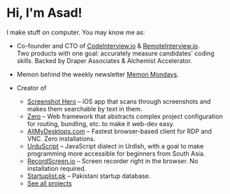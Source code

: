 # Hi, I'm Asad!
I make stuff on computer.
You may know me as:
- Co-founder and CTO of [CodeInterview.io](https://codeinterview.io) & [RemoteInterview.io](https://remoteinterview.io). 
<br/>Two products with one goal: accurately measure candidates' coding skills.
Backed by Draper Associates & Alchemist Accelerator.

- Memon behind the weekly newsletter [Memon Mondays](https://asad.substack.com/).

- Creator of 
  - [Screenshot Hero](https://asadmemon.com/projects/screenshothero/) – iOS app that scans through screenshots and makes them searchable by text in them.
  - [Zero](https://zeroserver.io/) – Web framework that abstracts complex project configuration for routing, bundling, etc. to make it web-dev easy.
  - [AllMyDesktops.com](https://www.allmydesktops.com/) – Fastest browser-based client for RDP and VNC. Zero installations.
  - [UrduScript](https://github.com/asadm/urduscript/) – JavaScript dialect in Urdish, with a goal to make programming more accessible for beginners from South Asia.
  - [RecordScreen.io](https://recordscreen.io/) – Screen recorder right in the browser. No installation required.
  - [Startuplist.pk](https://www.startuplist.pk/) – Pakistani startup database.
  - [See all projects](https://asadmemon.com/projects)

